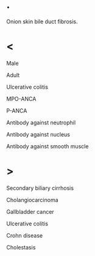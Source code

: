 # .

Onion skin bile duct fibrosis.

# <

Male

Adult

Ulcerative colitis

MPO-ANCA

P-ANCA

Antibody against neutrophil

Antibody against nucleus

Antibody against smooth muscle

# >

Secondary biliary cirrhosis

Cholangiocarcinoma

Gallbladder cancer

Ulcerative colitis

Crohn disease

Cholestasis
